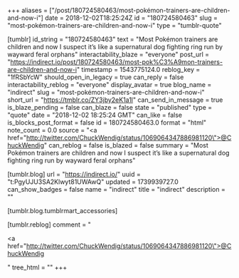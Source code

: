 +++
aliases = ["/post/180724580463/most-pokémon-trainers-are-children-and-now-i"]
date = 2018-12-02T18:25:24Z
id = "180724580463"
slug = "most-pokémon-trainers-are-children-and-now-i"
type = "tumblr-quote"

[tumblr]
id_string = "180724580463"
text = "Most Pokémon trainers are children and now I suspect it’s like a supernatural dog fighting ring run by wayward feral orphans"
interactability_blaze = "everyone"
post_url = "https://indirect.io/post/180724580463/most-pok%C3%A9mon-trainers-are-children-and-now-i"
timestamp = 1543775124.0
reblog_key = "1fRSbYcW"
should_open_in_legacy = true
can_reply = false
interactability_reblog = "everyone"
display_avatar = true
blog_name = "indirect"
slug = "most-pokémon-trainers-are-children-and-now-i"
short_url = "https://tmblr.co/ZY3jby2eK1a1l"
can_send_in_message = true
is_blaze_pending = false
can_blaze = false
state = "published"
type = "quote"
date = "2018-12-02 18:25:24 GMT"
can_like = false
is_blocks_post_format = false
id = 180724580463.0
format = "html"
note_count = 0.0
source = "<a href=\"http://twitter.com/ChuckWendig/status/1069064347886981120\">@ChuckWendig</a>"
can_reblog = false
is_blazed = false
summary = "Most Pokémon trainers are children and now I suspect it’s like a supernatural dog fighting ring run by wayward feral orphans"

[tumblr.blog]
url = "https://indirect.io/"
uuid = "t:PgyUJU3SA2Klwyt81UWAwQ"
updated = 1739939727.0
can_show_badges = false
name = "indirect"
title = "indirect"
description = ""

[tumblr.blog.tumblrmart_accessories]

[tumblr.reblog]
comment = "<p><a href=\"http://twitter.com/ChuckWendig/status/1069064347886981120\">@ChuckWendig</a></p>"
tree_html = ""
+++
